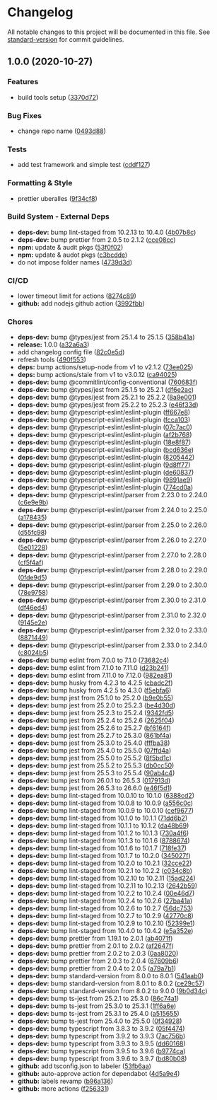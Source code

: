 # Changelog

All notable changes to this project will be documented in this file. See [standard-version](https://github.com/conventional-changelog/standard-version) for commit guidelines.

## 1.0.0 (2020-10-27)

### Features

- build tools setup ([3370d72](https://github.com/msanguineti/T-800/commit/3370d7221cc2d9914680656d2f919eb38c23fafe))

### Bug Fixes

- change repo name ([0493d88](https://github.com/msanguineti/T-800/commit/0493d88b85ad5ca1c262d0ab20a065d390c9c400))

### Tests

- add test framework and simple test ([cddf127](https://github.com/msanguineti/T-800/commit/cddf1275b627ed6bc93e970dcd211249d73682ea))

### Formatting & Style

- prettier uberalles ([9f34cf8](https://github.com/msanguineti/T-800/commit/9f34cf88ffc8e2cf4cefcd836706911d6995db6e))

### Build System - External Deps

- **deps-dev:** bump lint-staged from 10.2.13 to 10.4.0 ([4b07b8c](https://github.com/msanguineti/T-800/commit/4b07b8c887274213366587601f88833afdbc3290))
- **deps-dev:** bump prettier from 2.0.5 to 2.1.2 ([cce08cc](https://github.com/msanguineti/T-800/commit/cce08cc81031247ef3ef0500134cf4ab66819769))
- **npm:** update & audit pkgs ([53f0f02](https://github.com/msanguineti/T-800/commit/53f0f0249ad8766f9da11d4d5d0ad0acde4616fa))
- **npm:** update & audot pkgs ([c3bcdde](https://github.com/msanguineti/T-800/commit/c3bcdde92b20e830b782b27875aaad54e3738bdb))
- do not impose folder names ([4739d3d](https://github.com/msanguineti/T-800/commit/4739d3d51e1501336cd163ab2f52ec2f10b85df8))

### CI/CD

- lower timeout limit for actions ([8274c89](https://github.com/msanguineti/T-800/commit/8274c89aed39c90d4a952c3d89e4a496c9bfb965))
- **github:** add nodejs github action ([3992fbb](https://github.com/msanguineti/T-800/commit/3992fbbb935cc0f859ca91ceb328d52156659f35))

### Chores

- **deps-dev:** bump @types/jest from 25.1.4 to 25.1.5 ([358b41a](https://github.com/msanguineti/T-800/commit/358b41a029cf5c6c526d3410815f5564c51e7415))
- **release:** 1.0.0 ([a32a6a3](https://github.com/msanguineti/T-800/commit/a32a6a375a5f1efd35312a8599e0a9270e1c2ef6))
- add changelog config file ([82c0e5d](https://github.com/msanguineti/T-800/commit/82c0e5de92af8785eca864296b556cec41c50f3d))
- refresh tools ([490f553](https://github.com/msanguineti/T-800/commit/490f553c2c2d62e54885fe4e332535e47fdf0918))
- **deps:** bump actions/setup-node from v1 to v2.1.2 ([73ee025](https://github.com/msanguineti/T-800/commit/73ee0255918502ed080fbc0c7dd6c424cf5a91a6))
- **deps:** bump actions/stale from v1 to v3.0.12 ([ca94025](https://github.com/msanguineti/T-800/commit/ca9402568693cdaa09f16a5d392ec9fffe6758d1))
- **deps-dev:** bump @commitlint/config-conventional ([760683f](https://github.com/msanguineti/T-800/commit/760683f3481da8024c26420e56ebdd031bc139c0))
- **deps-dev:** bump @types/jest from 25.1.5 to 25.2.1 ([df6e2ac](https://github.com/msanguineti/T-800/commit/df6e2ac2191f97ab57cccdc514a79c6ae00f4891))
- **deps-dev:** bump @types/jest from 25.2.1 to 25.2.2 ([8a9e001](https://github.com/msanguineti/T-800/commit/8a9e00149cd51686ddcc8ac7e8e7fb74c6caecc4))
- **deps-dev:** bump @types/jest from 25.2.2 to 25.2.3 ([e46f33d](https://github.com/msanguineti/T-800/commit/e46f33d7557a393cd42ade1f6c1b51a664eecbcf))
- **deps-dev:** bump @typescript-eslint/eslint-plugin ([ff667e8](https://github.com/msanguineti/T-800/commit/ff667e82b541e11e5a89aada659e58c0fcbc9578))
- **deps-dev:** bump @typescript-eslint/eslint-plugin ([fcca103](https://github.com/msanguineti/T-800/commit/fcca1033af7bf09a3030ec6f916f93e24eb7805a))
- **deps-dev:** bump @typescript-eslint/eslint-plugin ([07c7ac0](https://github.com/msanguineti/T-800/commit/07c7ac07e69838579a6b9e8abcb3ef43987361a6))
- **deps-dev:** bump @typescript-eslint/eslint-plugin ([af2b768](https://github.com/msanguineti/T-800/commit/af2b768e8293eb2126062c405753e903313a4b6b))
- **deps-dev:** bump @typescript-eslint/eslint-plugin ([18e8f87](https://github.com/msanguineti/T-800/commit/18e8f87aa720bb3a05cc22270b88e2ec8a3aeb3d))
- **deps-dev:** bump @typescript-eslint/eslint-plugin ([bcd636e](https://github.com/msanguineti/T-800/commit/bcd636e45bc63e1b4bfaf2e7e5c7df1121220cde))
- **deps-dev:** bump @typescript-eslint/eslint-plugin ([8205442](https://github.com/msanguineti/T-800/commit/820544268cb81eb2a10abfdbc5d849b1268e2532))
- **deps-dev:** bump @typescript-eslint/eslint-plugin ([9d8ff77](https://github.com/msanguineti/T-800/commit/9d8ff772fa2810cbec52ea5aafa47b692bfe76dd))
- **deps-dev:** bump @typescript-eslint/eslint-plugin ([de60837](https://github.com/msanguineti/T-800/commit/de60837a89a45369ff2b660ef4828875da973573))
- **deps-dev:** bump @typescript-eslint/eslint-plugin ([9891ae9](https://github.com/msanguineti/T-800/commit/9891ae981f68d3dc28a49366bc9130e592dbd781))
- **deps-dev:** bump @typescript-eslint/eslint-plugin ([774cd0a](https://github.com/msanguineti/T-800/commit/774cd0af2134a654becc903a84e659ffacec3bf4))
- **deps-dev:** bump @typescript-eslint/parser from 2.23.0 to 2.24.0 ([c6e9e9b](https://github.com/msanguineti/T-800/commit/c6e9e9b9b214711bb2be764f59dd97b704149a18))
- **deps-dev:** bump @typescript-eslint/parser from 2.24.0 to 2.25.0 ([a178435](https://github.com/msanguineti/T-800/commit/a17843568b41413840c5007a88d5c72b44dc96a4))
- **deps-dev:** bump @typescript-eslint/parser from 2.25.0 to 2.26.0 ([d55fc98](https://github.com/msanguineti/T-800/commit/d55fc98afa9df0f49888834d5a7ce9627620e8ef))
- **deps-dev:** bump @typescript-eslint/parser from 2.26.0 to 2.27.0 ([5e01228](https://github.com/msanguineti/T-800/commit/5e012281642f6eb6733d0a0decd6242a5feaa749))
- **deps-dev:** bump @typescript-eslint/parser from 2.27.0 to 2.28.0 ([cf5f4af](https://github.com/msanguineti/T-800/commit/cf5f4af0b213ed995f30d07815c39c909a33e86c))
- **deps-dev:** bump @typescript-eslint/parser from 2.28.0 to 2.29.0 ([0fde9d5](https://github.com/msanguineti/T-800/commit/0fde9d53ae20bad9797c73e1eca99b9004fc61f3))
- **deps-dev:** bump @typescript-eslint/parser from 2.29.0 to 2.30.0 ([78e9758](https://github.com/msanguineti/T-800/commit/78e9758511e6351804e2545c75c7541ae83b5506))
- **deps-dev:** bump @typescript-eslint/parser from 2.30.0 to 2.31.0 ([df46ed4](https://github.com/msanguineti/T-800/commit/df46ed4d599220c645cae201669ac8c4c165a868))
- **deps-dev:** bump @typescript-eslint/parser from 2.31.0 to 2.32.0 ([9145e2e](https://github.com/msanguineti/T-800/commit/9145e2e7d00658e4bc3d8cece6dc8d2b5502b4d9))
- **deps-dev:** bump @typescript-eslint/parser from 2.32.0 to 2.33.0 ([8871449](https://github.com/msanguineti/T-800/commit/8871449220cd394738ce353c64bdd9ef742d527a))
- **deps-dev:** bump @typescript-eslint/parser from 2.33.0 to 2.34.0 ([c8024b5](https://github.com/msanguineti/T-800/commit/c8024b5ec8c1bb403734848e4e956f66a4c493c8))
- **deps-dev:** bump eslint from 7.0.0 to 7.1.0 ([73682c4](https://github.com/msanguineti/T-800/commit/73682c4ef5bd7c778fdc3573e12cf4b2eddd2b68))
- **deps-dev:** bump eslint from 7.1.0 to 7.11.0 ([d23b241](https://github.com/msanguineti/T-800/commit/d23b241f6e1e7f8a5fd70a6d349f821027a7eea3))
- **deps-dev:** bump eslint from 7.11.0 to 7.12.0 ([982ea81](https://github.com/msanguineti/T-800/commit/982ea810bca5ce4c027837529340c736550533df))
- **deps-dev:** bump husky from 4.2.3 to 4.2.5 ([cbadc2f](https://github.com/msanguineti/T-800/commit/cbadc2fd6e8a29d3af0412775fb1b9a51d996a7b))
- **deps-dev:** bump husky from 4.2.5 to 4.3.0 ([f5ebfa6](https://github.com/msanguineti/T-800/commit/f5ebfa63fda26e05f092a43ca7dadfee043e2ce3))
- **deps-dev:** bump jest from 25.1.0 to 25.2.0 ([b9e0b55](https://github.com/msanguineti/T-800/commit/b9e0b55eb042b1aacc5921d4c31414385eb97da4))
- **deps-dev:** bump jest from 25.2.0 to 25.2.3 ([be4d30d](https://github.com/msanguineti/T-800/commit/be4d30d2e7930e3fc550483fe54af9fd8d830977))
- **deps-dev:** bump jest from 25.2.3 to 25.2.4 ([9342fd5](https://github.com/msanguineti/T-800/commit/9342fd53ffa735351769a09649832cfe3dd61048))
- **deps-dev:** bump jest from 25.2.4 to 25.2.6 ([2625f04](https://github.com/msanguineti/T-800/commit/2625f0464a08092090abc0d47df303b0e09ca18c))
- **deps-dev:** bump jest from 25.2.6 to 25.2.7 ([bf6164f](https://github.com/msanguineti/T-800/commit/bf6164f15eef37db0b89cfcb73a15c3813fc62fb))
- **deps-dev:** bump jest from 25.2.7 to 25.3.0 ([861bf4a](https://github.com/msanguineti/T-800/commit/861bf4a2a0a784b46746b1f2a1bd711431876746))
- **deps-dev:** bump jest from 25.3.0 to 25.4.0 ([fffba38](https://github.com/msanguineti/T-800/commit/fffba38547b33efde8dc27a87c0bbd20119b64d8))
- **deps-dev:** bump jest from 25.4.0 to 25.5.0 ([07ffd4a](https://github.com/msanguineti/T-800/commit/07ffd4a11da1a261641ab30d61422d2ef40a3627))
- **deps-dev:** bump jest from 25.5.0 to 25.5.2 ([8f5bd1c](https://github.com/msanguineti/T-800/commit/8f5bd1ca68fd7ba30e92427ea1806502c9209cff))
- **deps-dev:** bump jest from 25.5.2 to 25.5.3 ([db0cc50](https://github.com/msanguineti/T-800/commit/db0cc500fdbe55b0fce0c49f653d0e23ceb92923))
- **deps-dev:** bump jest from 25.5.3 to 25.5.4 ([90ab4c4](https://github.com/msanguineti/T-800/commit/90ab4c48d6ab0a0ae2d3c02217dbd84d44f61926))
- **deps-dev:** bump jest from 26.0.1 to 26.5.3 ([017913d](https://github.com/msanguineti/T-800/commit/017913d54f581e309319829f1d0f7345df4aebb7))
- **deps-dev:** bump jest from 26.5.3 to 26.6.0 ([e46f5d1](https://github.com/msanguineti/T-800/commit/e46f5d161291c8bba83c18d67e3e273279235336))
- **deps-dev:** bump lint-staged from 10.0.10 to 10.1.0 ([6388cd2](https://github.com/msanguineti/T-800/commit/6388cd2c07e732a7cf2df90750de2b6d009cbd41))
- **deps-dev:** bump lint-staged from 10.0.8 to 10.0.9 ([a556c0c](https://github.com/msanguineti/T-800/commit/a556c0ca4c003e1f766681cbc028394d0d462acf))
- **deps-dev:** bump lint-staged from 10.0.9 to 10.0.10 ([cef9677](https://github.com/msanguineti/T-800/commit/cef9677aa3dd7a10383f37ac2360af0d0e448d26))
- **deps-dev:** bump lint-staged from 10.1.0 to 10.1.1 ([71dd6b2](https://github.com/msanguineti/T-800/commit/71dd6b283e64efda1f57eb9c3d8691e071ae2a21))
- **deps-dev:** bump lint-staged from 10.1.1 to 10.1.2 ([da48b69](https://github.com/msanguineti/T-800/commit/da48b6959efa5f90165dbd60f078bf9703072817))
- **deps-dev:** bump lint-staged from 10.1.2 to 10.1.3 ([730a4f6](https://github.com/msanguineti/T-800/commit/730a4f65553de6e4f8adefa0d6cef44915fef1a8))
- **deps-dev:** bump lint-staged from 10.1.3 to 10.1.6 ([8788674](https://github.com/msanguineti/T-800/commit/87886747f647d1c7092aa4ca62d4c6f29b18acda))
- **deps-dev:** bump lint-staged from 10.1.6 to 10.1.7 ([718fe37](https://github.com/msanguineti/T-800/commit/718fe3743ed9504ba9bb0a6c33fe6cee7272b5af))
- **deps-dev:** bump lint-staged from 10.1.7 to 10.2.0 ([345027f](https://github.com/msanguineti/T-800/commit/345027f52cd612d243cc734642add377db3116ca))
- **deps-dev:** bump lint-staged from 10.2.0 to 10.2.1 ([32cce22](https://github.com/msanguineti/T-800/commit/32cce2262b08b70bb7c81e7456d7eac03207d96e))
- **deps-dev:** bump lint-staged from 10.2.1 to 10.2.2 ([c034c8b](https://github.com/msanguineti/T-800/commit/c034c8b3f6d91bae2211b3bef2f4e6a44b441d25))
- **deps-dev:** bump lint-staged from 10.2.10 to 10.2.11 ([15ad224](https://github.com/msanguineti/T-800/commit/15ad2246af6186b849b57d8ae997ffe8e32b0dfb))
- **deps-dev:** bump lint-staged from 10.2.11 to 10.2.13 ([2642b59](https://github.com/msanguineti/T-800/commit/2642b595412235c2f3a28637060e9b801cc0c608))
- **deps-dev:** bump lint-staged from 10.2.2 to 10.2.4 ([00e46d7](https://github.com/msanguineti/T-800/commit/00e46d70c897261216f7cf163cfe2470e2523a32))
- **deps-dev:** bump lint-staged from 10.2.4 to 10.2.6 ([27ba41a](https://github.com/msanguineti/T-800/commit/27ba41a44a52597d6fafd0a6df1f6c4f9fd3c6f9))
- **deps-dev:** bump lint-staged from 10.2.6 to 10.2.7 ([56dc753](https://github.com/msanguineti/T-800/commit/56dc753d70f19a439af715f8ba279e4487eb2518))
- **deps-dev:** bump lint-staged from 10.2.7 to 10.2.9 ([42770c8](https://github.com/msanguineti/T-800/commit/42770c8f0a01b1d49bab59095015726a7eb82ce6))
- **deps-dev:** bump lint-staged from 10.2.9 to 10.2.10 ([52399e1](https://github.com/msanguineti/T-800/commit/52399e1d0ec4773b1c052b45ef98dfad53030f6f))
- **deps-dev:** bump lint-staged from 10.4.0 to 10.4.2 ([e5a352e](https://github.com/msanguineti/T-800/commit/e5a352e01beba81750b41dcabf4857e679b84b1f))
- **deps-dev:** bump prettier from 1.19.1 to 2.0.1 ([ab4071f](https://github.com/msanguineti/T-800/commit/ab4071fb6d2b3c7a555236e2d8ca113726bbf82a))
- **deps-dev:** bump prettier from 2.0.1 to 2.0.2 ([af2647f](https://github.com/msanguineti/T-800/commit/af2647f9a78f7d9de418749e93f082f88b5b992d))
- **deps-dev:** bump prettier from 2.0.2 to 2.0.3 ([0aa8020](https://github.com/msanguineti/T-800/commit/0aa8020372b894486432b91a747ddf727db77e59))
- **deps-dev:** bump prettier from 2.0.3 to 2.0.4 ([67609b6](https://github.com/msanguineti/T-800/commit/67609b6c9fbab2d6086d5c1a68d95d6bba137a43))
- **deps-dev:** bump prettier from 2.0.4 to 2.0.5 ([a79a7b1](https://github.com/msanguineti/T-800/commit/a79a7b1f2bcd0bf4eaa251dc08c97d5f004ef136))
- **deps-dev:** bump standard-version from 8.0.0 to 8.0.1 ([541aab0](https://github.com/msanguineti/T-800/commit/541aab084300e274735bd1becdd60b1322869bda))
- **deps-dev:** bump standard-version from 8.0.1 to 8.0.2 ([ce29c57](https://github.com/msanguineti/T-800/commit/ce29c5791e281c5538cf85b3f5c5a591b5404bb3))
- **deps-dev:** bump standard-version from 8.0.2 to 9.0.0 ([9b0d34c](https://github.com/msanguineti/T-800/commit/9b0d34cffd4f1bf47a1a90800e973c5ffbc2efc3))
- **deps-dev:** bump ts-jest from 25.2.1 to 25.3.0 ([86c74a1](https://github.com/msanguineti/T-800/commit/86c74a1bb049a80834408971f794f244c863b59d))
- **deps-dev:** bump ts-jest from 25.3.0 to 25.3.1 ([1ff6a6e](https://github.com/msanguineti/T-800/commit/1ff6a6ea7cb03f592c906edd63568582d63a568c))
- **deps-dev:** bump ts-jest from 25.3.1 to 25.4.0 ([a515655](https://github.com/msanguineti/T-800/commit/a5156558f108571b6280c6e5051b1f37d21964cf))
- **deps-dev:** bump ts-jest from 25.4.0 to 25.5.0 ([0f34928](https://github.com/msanguineti/T-800/commit/0f3492846de544a601f293908d8985965a2ed0ca))
- **deps-dev:** bump typescript from 3.8.3 to 3.9.2 ([05f4474](https://github.com/msanguineti/T-800/commit/05f447456eb3c0586adb40db10931d54cb4d48ed))
- **deps-dev:** bump typescript from 3.9.2 to 3.9.3 ([7ac756b](https://github.com/msanguineti/T-800/commit/7ac756b3ed84588204859d91f62d3a81d2dfe37e))
- **deps-dev:** bump typescript from 3.9.3 to 3.9.5 ([dd60168](https://github.com/msanguineti/T-800/commit/dd60168a2cc9f2909cd6f4d7d35e92f2df43cfca))
- **deps-dev:** bump typescript from 3.9.5 to 3.9.6 ([b9774ca](https://github.com/msanguineti/T-800/commit/b9774cae377a9e69c74b9129f9ac46fe255ceb44))
- **deps-dev:** bump typescript from 3.9.6 to 3.9.7 ([bd80b08](https://github.com/msanguineti/T-800/commit/bd80b08bb1524d65a2c8cb0f536a14ac3d6141fa))
- **github:** add tsconfig.json to labeler ([53fb6aa](https://github.com/msanguineti/T-800/commit/53fb6aa997c8e13705441898e45b2c729291fe9b))
- **github:** auto-approve action for dependabot ([4d5a9e4](https://github.com/msanguineti/T-800/commit/4d5a9e4c29e5f12bc32b98f3107b091490541de6))
- **github:** labels revamp ([b96a136](https://github.com/msanguineti/T-800/commit/b96a136cfdc0b5a58ad5dba84359cbecbfeb02fe))
- **github:** more actions ([f256331](https://github.com/msanguineti/T-800/commit/f256331995dab85b7cc753d5b0cb0ca6ff419810))
